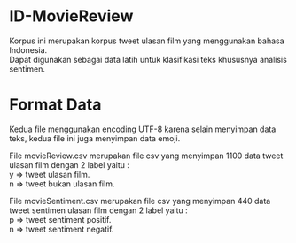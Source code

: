 # ID-MovieReview

Korpus ini merupakan korpus tweet ulasan film yang menggunakan bahasa Indonesia.
<br>Dapat digunakan sebagai data latih untuk klasifikasi teks khususnya analisis sentimen.

# Format Data
Kedua file menggunakan encoding UTF-8 karena selain menyimpan data teks, kedua file ini juga menyimpan data emoji.

File movieReview.csv merupakan file csv yang menyimpan 1100 data tweet ulasan film dengan 2 label yaitu : 
<br> y => tweet ulasan film.
<br> n => tweet bukan ulasan film.
  
File movieSentiment.csv merupakan file csv yang menyimpan 440 data tweet sentimen ulasan film dengan 2 label yaitu :
<br> p => tweet sentiment positif.
<br> n => tweet sentiment negatif.
 
